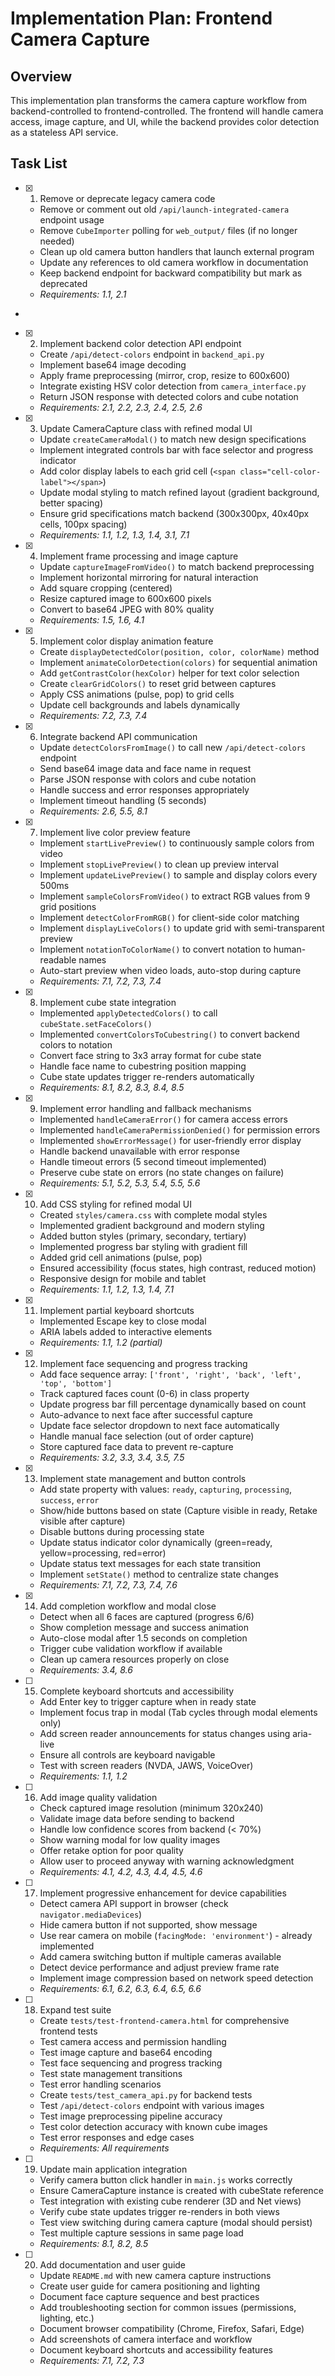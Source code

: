 # Implementation Plan: Frontend Camera Capture

## Overview

This implementation plan transforms the camera capture workflow from backend-controlled to frontend-controlled. The frontend will handle camera access, image capture, and UI, while the backend provides color detection as a stateless API service.

## Task List

- [x] 1. Remove or deprecate legacy camera code






  - Remove or comment out old `/api/launch-integrated-camera` endpoint usage
  - Remove `CubeImporter` polling for `web_output/` files (if no longer needed)
  - Clean up old camera button handlers that launch external program
  - Update any references to old camera workflow in documentation
  - Keep backend endpoint for backward compatibility but mark as deprecated
  - _Requirements: 1.1, 2.1_
-

- [x] 2. Implement backend color detection API endpoint




  - Create `/api/detect-colors` endpoint in `backend_api.py`
  - Implement base64 image decoding
  - Apply frame preprocessing (mirror, crop, resize to 600x600)
  - Integrate existing HSV color detection from `camera_interface.py`
  - Return JSON response with detected colors and cube notation
  - _Requirements: 2.1, 2.2, 2.3, 2.4, 2.5, 2.6_

- [x] 3. Update CameraCapture class with refined modal UI





  - Update `createCameraModal()` to match new design specifications
  - Implement integrated controls bar with face selector and progress indicator
  - Add color display labels to each grid cell (`<span class="cell-color-label"></span>`)
  - Update modal styling to match refined layout (gradient background, better spacing)
  - Ensure grid specifications match backend (300x300px, 40x40px cells, 100px spacing)
  - _Requirements: 1.1, 1.2, 1.3, 1.4, 3.1, 7.1_

- [x] 4. Implement frame processing and image capture





  - Update `captureImageFromVideo()` to match backend preprocessing
  - Implement horizontal mirroring for natural interaction
  - Add square cropping (centered)
  - Resize captured image to 600x600 pixels
  - Convert to base64 JPEG with 80% quality
  - _Requirements: 1.5, 1.6, 4.1_

- [x] 5. Implement color display animation feature





  - Create `displayDetectedColor(position, color, colorName)` method
  - Implement `animateColorDetection(colors)` for sequential animation
  - Add `getContrastColor(hexColor)` helper for text color selection
  - Create `clearGridColors()` to reset grid between captures
  - Apply CSS animations (pulse, pop) to grid cells
  - Update cell backgrounds and labels dynamically
  - _Requirements: 7.2, 7.3, 7.4_

- [x] 6. Integrate backend API communication





  - Update `detectColorsFromImage()` to call new `/api/detect-colors` endpoint
  - Send base64 image data and face name in request
  - Parse JSON response with colors and cube notation
  - Handle success and error responses appropriately
  - Implement timeout handling (5 seconds)
  - _Requirements: 2.6, 5.5, 8.1_

- [x] 7. Implement live color preview feature
  - Implement `startLivePreview()` to continuously sample colors from video
  - Implement `stopLivePreview()` to clean up preview interval
  - Implement `updateLivePreview()` to sample and display colors every 500ms
  - Implement `sampleColorsFromVideo()` to extract RGB values from 9 grid positions
  - Implement `detectColorFromRGB()` for client-side color matching
  - Implement `displayLiveColors()` to update grid with semi-transparent preview
  - Implement `notationToColorName()` to convert notation to human-readable names
  - Auto-start preview when video loads, auto-stop during capture
  - _Requirements: 7.1, 7.2, 7.3, 7.4_

- [x] 8. Implement cube state integration
  - Implemented `applyDetectedColors()` to call `cubeState.setFaceColors()`
  - Implemented `convertColorsToCubestring()` to convert backend colors to notation
  - Convert face string to 3x3 array format for cube state
  - Handle face name to cubestring position mapping
  - Cube state updates trigger re-renders automatically
  - _Requirements: 8.1, 8.2, 8.3, 8.4, 8.5_

- [x] 9. Implement error handling and fallback mechanisms
  - Implemented `handleCameraError()` for camera access errors
  - Implemented `handleCameraPermissionDenied()` for permission errors
  - Implemented `showErrorMessage()` for user-friendly error display
  - Handle backend unavailable with error response
  - Handle timeout errors (5 second timeout implemented)
  - Preserve cube state on errors (no state changes on failure)
  - _Requirements: 5.1, 5.2, 5.3, 5.4, 5.5, 5.6_

- [x] 10. Add CSS styling for refined modal UI
  - Created `styles/camera.css` with complete modal styles
  - Implemented gradient background and modern styling
  - Added button styles (primary, secondary, tertiary)
  - Implemented progress bar styling with gradient fill
  - Added grid cell animations (pulse, pop)
  - Ensured accessibility (focus states, high contrast, reduced motion)
  - Responsive design for mobile and tablet
  - _Requirements: 1.1, 1.2, 1.3, 1.4, 7.1_

- [x] 11. Implement partial keyboard shortcuts
  - Implemented Escape key to close modal
  - ARIA labels added to interactive elements
  - _Requirements: 1.1, 1.2 (partial)_

- [x] 12. Implement face sequencing and progress tracking
  - Add face sequence array: `['front', 'right', 'back', 'left', 'top', 'bottom']`
  - Track captured faces count (0-6) in class property
  - Update progress bar fill percentage dynamically based on count
  - Auto-advance to next face after successful capture
  - Update face selector dropdown to next face automatically
  - Handle manual face selection (out of order capture)
  - Store captured face data to prevent re-capture
  - _Requirements: 3.2, 3.3, 3.4, 3.5, 7.5_

- [x] 13. Implement state management and button controls





  - Add state property with values: `ready`, `capturing`, `processing`, `success`, `error`
  - Show/hide buttons based on state (Capture visible in ready, Retake visible after capture)
  - Disable buttons during processing state
  - Update status indicator color dynamically (green=ready, yellow=processing, red=error)
  - Update status text messages for each state transition
  - Implement `setState()` method to centralize state changes
  - _Requirements: 7.1, 7.2, 7.3, 7.4, 7.6_

- [x] 14. Add completion workflow and modal close





  - Detect when all 6 faces are captured (progress 6/6)
  - Show completion message and success animation
  - Auto-close modal after 1.5 seconds on completion
  - Trigger cube validation workflow if available
  - Clean up camera resources properly on close
  - _Requirements: 3.4, 8.6_

- [ ] 15. Complete keyboard shortcuts and accessibility
  - Add Enter key to trigger capture when in ready state
  - Implement focus trap in modal (Tab cycles through modal elements only)
  - Add screen reader announcements for status changes using aria-live
  - Ensure all controls are keyboard navigable
  - Test with screen readers (NVDA, JAWS, VoiceOver)
  - _Requirements: 1.1, 1.2_

- [ ] 16. Add image quality validation
  - Check captured image resolution (minimum 320x240)
  - Validate image data before sending to backend
  - Handle low confidence scores from backend (< 70%)
  - Show warning modal for low quality images
  - Offer retake option for poor quality
  - Allow user to proceed anyway with warning acknowledgment
  - _Requirements: 4.1, 4.2, 4.3, 4.4, 4.5, 4.6_

- [ ] 17. Implement progressive enhancement for device capabilities
  - Detect camera API support in browser (check `navigator.mediaDevices`)
  - Hide camera button if not supported, show message
  - Use rear camera on mobile (`facingMode: 'environment'`) - already implemented
  - Add camera switching button if multiple cameras available
  - Detect device performance and adjust preview frame rate
  - Implement image compression based on network speed detection
  - _Requirements: 6.1, 6.2, 6.3, 6.4, 6.5, 6.6_

- [ ] 18. Expand test suite
  - Create `tests/test-frontend-camera.html` for comprehensive frontend tests
  - Test camera access and permission handling
  - Test image capture and base64 encoding
  - Test face sequencing and progress tracking
  - Test state management transitions
  - Test error handling scenarios
  - Create `tests/test_camera_api.py` for backend tests
  - Test `/api/detect-colors` endpoint with various images
  - Test image preprocessing pipeline accuracy
  - Test color detection accuracy with known cube images
  - Test error responses and edge cases
  - _Requirements: All requirements_

- [ ] 19. Update main application integration
  - Verify camera button click handler in `main.js` works correctly
  - Ensure CameraCapture instance is created with cubeState reference
  - Test integration with existing cube renderer (3D and Net views)
  - Verify cube state updates trigger re-renders in both views
  - Test view switching during camera capture (modal should persist)
  - Test multiple capture sessions in same page load
  - _Requirements: 8.1, 8.2, 8.5_

- [ ] 20. Add documentation and user guide
  - Update `README.md` with new camera capture instructions
  - Create user guide for camera positioning and lighting
  - Document face capture sequence and best practices
  - Add troubleshooting section for common issues (permissions, lighting, etc.)
  - Document browser compatibility (Chrome, Firefox, Safari, Edge)
  - Add screenshots of camera interface and workflow
  - Document keyboard shortcuts and accessibility features
  - _Requirements: 7.1, 7.2, 7.3_

